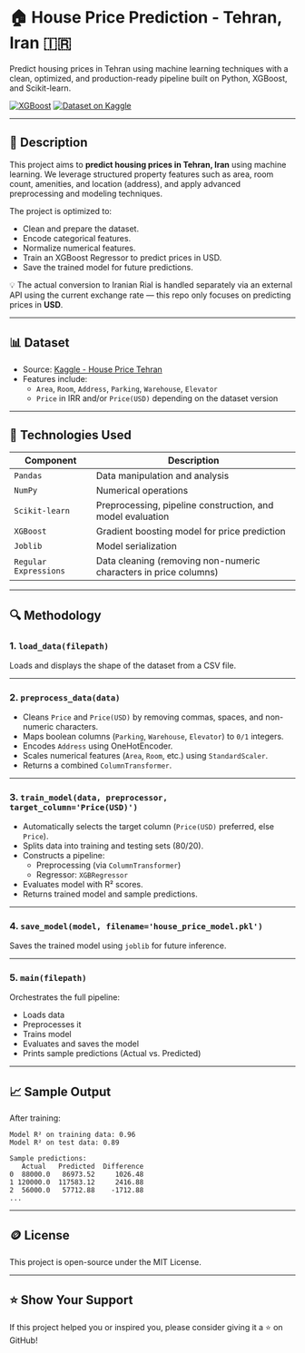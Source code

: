 
# 🏠 House Price Prediction - Tehran, Iran 🇮🇷

Predict housing prices in Tehran using machine learning techniques with a clean, optimized, and production-ready pipeline built on Python, XGBoost, and Scikit-learn.

[![XGBoost](https://img.shields.io/badge/Model-XGBoost-brightgreen?style=flat-square&logo=xgboost)](https://xgboost.readthedocs.io/)
[![Dataset on Kaggle](https://img.shields.io/badge/Dataset-Kaggle-blue?style=flat-square&logo=kaggle)](https://www.kaggle.com/datasets/mokar2001/house-price-tehran-iran/data)

---

## 📌 Description

This project aims to **predict housing prices in Tehran, Iran** using machine learning. We leverage structured property features such as area, room count, amenities, and location (address), and apply advanced preprocessing and modeling techniques.

The project is optimized to:
- Clean and prepare the dataset.
- Encode categorical features.
- Normalize numerical features.
- Train an XGBoost Regressor to predict prices in USD.
- Save the trained model for future predictions.

💡 The actual conversion to Iranian Rial is handled separately via an external API using the current exchange rate — this repo only focuses on predicting prices in **USD**.

---

## 📊 Dataset

- Source: [Kaggle - House Price Tehran](https://www.kaggle.com/datasets/mokar2001/house-price-tehran-iran/data)
- Features include:
  - `Area`, `Room`, `Address`, `Parking`, `Warehouse`, `Elevator`
  - `Price` in IRR and/or `Price(USD)` depending on the dataset version

---

## 🔧 Technologies Used

| Component        | Description                                                                 |
|------------------|-----------------------------------------------------------------------------|
| `Pandas`         | Data manipulation and analysis                                              |
| `NumPy`          | Numerical operations                                                        |
| `Scikit-learn`   | Preprocessing, pipeline construction, and model evaluation                  |
| `XGBoost`        | Gradient boosting model for price prediction                                |
| `Joblib`         | Model serialization                                                         |
| `Regular Expressions` | Data cleaning (removing non-numeric characters in price columns)        |

---

## 🔍 Methodology

### 1. `load_data(filepath)`
Loads and displays the shape of the dataset from a CSV file.

---

### 2. `preprocess_data(data)`
- Cleans `Price` and `Price(USD)` by removing commas, spaces, and non-numeric characters.
- Maps boolean columns (`Parking`, `Warehouse`, `Elevator`) to `0/1` integers.
- Encodes `Address` using OneHotEncoder.
- Scales numerical features (`Area`, `Room`, etc.) using `StandardScaler`.
- Returns a combined `ColumnTransformer`.

---

### 3. `train_model(data, preprocessor, target_column='Price(USD)')`
- Automatically selects the target column (`Price(USD)` preferred, else `Price`).
- Splits data into training and testing sets (80/20).
- Constructs a pipeline:
  - Preprocessing (via `ColumnTransformer`)
  - Regressor: `XGBRegressor`
- Evaluates model with R² scores.
- Returns trained model and sample predictions.

---

### 4. `save_model(model, filename='house_price_model.pkl')`
Saves the trained model using `joblib` for future inference.

---

### 5. `main(filepath)`
Orchestrates the full pipeline:
- Loads data
- Preprocesses it
- Trains model
- Evaluates and saves the model
- Prints sample predictions (Actual vs. Predicted)

---

## 📈 Sample Output

After training:

```plaintext
Model R² on training data: 0.96
Model R² on test data: 0.89

Sample predictions:
   Actual   Predicted  Difference
0  88000.0   86973.52     1026.48
1 120000.0  117583.12     2416.88
2  56000.0   57712.88    -1712.88
...
```

---


## 🪙 License

This project is open-source under the MIT License.

---

## ⭐️ Show Your Support

If this project helped you or inspired you, please consider giving it a ⭐️ on GitHub!


